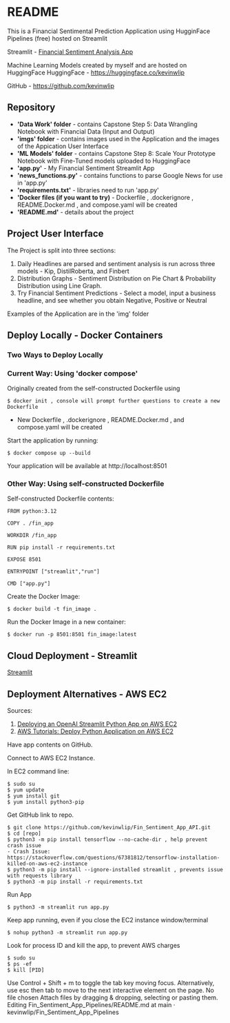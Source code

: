 README
======

This is a Financial Sentimental Prediction Application using HugginFace Pipelines (free) hosted on Streamlit

Streamlit - [Financial Sentiment Analysis App](https://finsentimentappapi.streamlit.app/)

Machine Learning Models created by myself and are hosted on HuggingFace
HuggingFace - https://huggingface.co/kevinwlip

GitHub - https://github.com/kevinwlip


Repository
-----------
- **'Data Work' folder** - contains Capstone Step 5: Data Wrangling Notebook with Financial Data (Input and Output)
- **'imgs' folder** - contains images used in the Application and the images of the Appication User Interface
- **'ML Models' folder** - contains Capstone Step 8: Scale Your Prototype Notebook with Fine-Tuned models uploaded to HuggingFace
- **'app.py'** - My Financial Sentiment Streamlit App
- **'news_functions.py'** - contains functions to parse Google News for use in 'app.py'
- **'requirements.txt'** - libraries need to run 'app.py'
- **'Docker files (if you want to try)** - Dockerfile , .dockerignore , README.Docker.md , and compose.yaml will be created
- **'README.md'** - details about the project

Project User Interface
-----------------------

The Project is split into three sections:

1. Daily Headlines are parsed and sentiment analysis is run across three models - Kip, DistilRoberta, and Finbert
2. Distribution Graphs - Sentiment Distribution on Pie Chart & Probability Distribution using Line Graph.
3. Try Financial Sentiment Predictions - Select a model, input a business headline, and see whether you obtain Negative, Positive or Neutral

Examples of the Application are in the 'img' folder


Deploy Locally - Docker Containers
-----------------------------------

### Two Ways to Deploy Locally

### Current Way: Using 'docker compose'

Originally created from the self-constructed Dockerfile using
```
$ docker init , console will prompt further questions to create a new Dockerfile
```
- New Dockerfile , .dockerignore , README.Docker.md , and compose.yaml will be created

Start the application by running:
```
$ docker compose up --build
```

Your application will be available at http://localhost:8501


### Other Way: Using self-constructed Dockerfile

Self-constructed Dockerfile contents:


```
FROM python:3.12

COPY . /fin_app

WORKDIR /fin_app

RUN pip install -r requirements.txt

EXPOSE 8501

ENTRYPOINT ["streamlit","run"]

CMD ["app.py"]
```

Create the Docker Image:
```
$ docker build -t fin_image .
```

Run the Docker Image in a new container:
```
$ docker run -p 8501:8501 fin_image:latest
```


Cloud Deployment - Streamlit
-----------------------------

[Streamlit](https://streamlit.io/)


Deployment Alternatives - AWS EC2
---------------------------------

Sources:
1. [Deploying an OpenAI Streamlit Python App on AWS EC2](https://www.youtube.com/watch?v=oynd7Xv2i9Y)
2. [AWS Tutorials: Deploy Python Application on AWS EC2](https://www.youtube.com/watch?v=3sQhVKO5xAA)


Have app contents on GitHub.

Connect to AWS EC2 Instance.

In EC2 command line:

```
$ sudo su
$ yum update
$ yum install git
$ yum install python3-pip
```

Get GitHub link to repo.
```
$ git clone https://github.com/kevinwlip/Fin_Sentiment_App_API.git
$ cd [repo]
$ python3 -m pip install tensorflow --no-cache-dir , help prevent crash issue
- Crash Issue: https://stackoverflow.com/questions/67381812/tensorflow-installation-killed-on-aws-ec2-instance
$ python3 -m pip install --ignore-installed streamlit , prevents issue with requests library
$ python3 -m pip install -r requirements.txt
```

Run App

```
$ python3 -m streamlit run app.py
```

Keep app running, even if you close the EC2 instance window/terminal

```
$ nohup python3 -m streamlit run app.py
```

Look for process ID and kill the app, to prevent AWS charges
```
$ sudo su
$ ps -ef
$ kill [PID]
```

Use Control + Shift + m to toggle the tab key moving focus. Alternatively, use esc then tab to move to the next interactive element on the page.
No file chosen
Attach files by dragging & dropping, selecting or pasting them.
Editing Fin_Sentiment_App_Pipelines/README.md at main · kevinwlip/Fin_Sentiment_App_Pipelines
